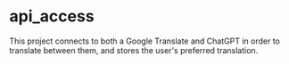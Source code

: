 # api_access
This project connects to both a Google Translate and ChatGPT in order to translate between them, and stores the user's preferred translation.